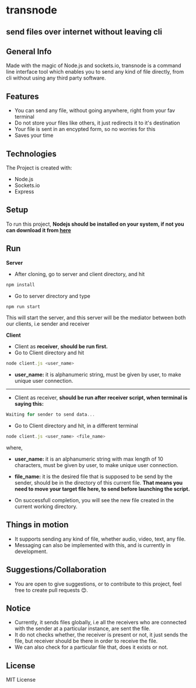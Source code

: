 # transnode

## send files over internet without leaving cli

## General Info

Made with the magic of Node.js and sockets.io, transnode is a command line interface tool which enables you to send any kind of file directly, from cli without using any third party software.

## Features

- You can send any file, without going anywhere, right from your fav terminal
- Do not store your files like others, it just redirects it to it's destination
- Your file is sent in an encypted form, so no worries for this
- Saves your time

## Technologies

The Project is created with:

- Node.js
- Sockets.io
- Express

## Setup

To run this project, **Nodejs should be installed on your system, if not you can download it from [here](https://nodejs.org/en/)**

## Run

**Server**

- After cloning, go to server and client directory, and hit

```js
npm install
```

- Go to server directory and type

```js
npm run start
```

This will start the server, and this server will be the mediator between both our clients, i.e sender and receiver

**Client**

- Client as **receiver**, **should be run first.**
- Go to Client directory and hit

```js
node client.js <user_name>
```

- **user_name:** it is alphanumeric string, must be given by user, to make unique user connection.

<hr/>

- Client as receiver, **should be run after receiver script, when terminal is saying this:**

```js
Waiting for sender to send data...
```

- Go to Client directory and hit, in a different terminal

```js
node client.js <user_name> <file_name>
```

where,

- **user_name:** it is an alphanumeric string with max length of 10 characters, must be given by user, to make unique user connection.

- **file_name:** it is the desired file that is supposed to be send by the sender, should be in the directory of this current file. **That means you need to move your target file here, to send before launching the script.**

* On successfull completion, you will see the new file created in the current working directory.

## Things in motion

- It supports sending any kind of file, whether audio, video, text, any file.
- Messaging can also be implemented with this, and is currently in development.

## Suggestions/Collaboration

- You are open to give suggestions, or to contribute to this project, feel free to create pull requests 😊.

## Notice

- Currently, it sends files globally, i.e all the receivers who are connected with the sender at a particular instance, are sent the file.
- It do not checks whether, the receiver is present or not, it just sends the file, but receiver should be there in order to receive the file.
- We can also check for a particular file that, does it exists or not.

## License

MIT License
